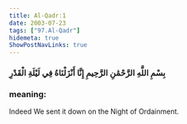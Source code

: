 ```yaml
---
title: Al-Qadr:1
date: 2003-07-23
tags: ["97.Al-Qadr"]
hidemeta: true 
ShowPostNavLinks: true 
---
```

### بِسْمِ اللَّهِ الرَّحْمَٰنِ الرَّحِيمِ إِنَّا أَنْزَلْنَاهُ فِي لَيْلَةِ الْقَدْرِ
### meaning: 
Indeed We sent it down on the Night of Ordainment.
